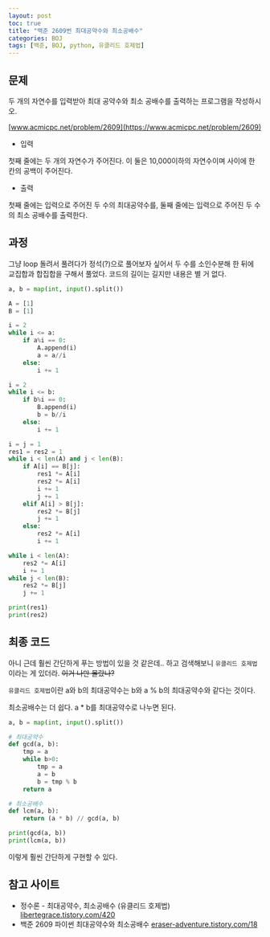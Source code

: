 ```yaml
---
layout: post
toc: true
title: "백준 2609번 최대공약수와 최소공배수"
categories: BOJ
tags: [백준, BOJ, python, 유클리드 호제법]
---
```


## 문제
두 개의 자연수를 입력받아 최대 공약수와 최소 공배수를 출력하는 프로그램을 작성하시오.

[www.acmicpc.net/problem/2609](https://www.acmicpc.net/problem/2609)

* 입력

첫째 줄에는 두 개의 자연수가 주어진다. 이 둘은 10,000이하의 자연수이며 사이에 한 칸의 공백이 주어진다.

* 출력

첫째 줄에는 입력으로 주어진 두 수의 최대공약수를, 둘째 줄에는 입력으로 주어진 두 수의 최소 공배수를 출력한다.


## 과정

그냥 loop 돌려서 풀려다가 정석(?)으로 풀어보자 싶어서 두 수를 소인수분해 한 뒤에 교집합과 합집합을 구해서 풀었다. 코드의 길이는 길지만 내용은 별 거 없다.

```python
a, b = map(int, input().split())

A = [1]
B = [1]

i = 2
while i <= a:
    if a%i == 0:
        A.append(i)
        a = a//i
    else:
        i += 1

i = 2
while i <= b:
    if b%i == 0:
        B.append(i)
        b = b//i
    else:
        i += 1

i = j = 1
res1 = res2 = 1
while i < len(A) and j < len(B):
    if A[i] == B[j]:
        res1 *= A[i]
        res2 *= A[i]
        i += 1
        j += 1
    elif A[i] > B[j]:
        res2 *= B[j]
        j += 1
    else:
        res2 *= A[i]
        i += 1

while i < len(A):
    res2 *= A[i]
    i += 1
while j < len(B):
    res2 *= B[j]
    j += 1

print(res1)
print(res2)
```

## 최종 코드

아니 근데 훨씬 간단하게 푸는 방법이 있을 것 같은데.. 하고 검색해보니 `유클리드 호제법`이라는 게 있더라. ~~이거 나만 몰랐나?~~

`유클리드 호제법`이란 a와 b의 최대공약수는 b와 a % b의 최대공약수와 같다는 것이다.

최소공배수는 더 쉽다. a * b를 최대공약수로 나누면 된다.


```python
a, b = map(int, input().split())

# 최대공약수
def gcd(a, b):
    tmp = a
    while b>0:
        tmp = a
        a = b
        b = tmp % b
    return a

# 최소공배수
def lcm(a, b):
    return (a * b) // gcd(a, b)

print(gcd(a, b))
print(lcm(a, b))

```

이렇게 훨씬 간단하게 구현할 수 있다.

## 참고 사이트

- 정수론 - 최대공약수, 최소공배수 (유클리드 호제법) [libertegrace.tistory.com/420](https://libertegrace.tistory.com/420)
- 백준 2609 파이썬 최대공약수와 최소공배수 [eraser-adventure.tistory.com/18](https://eraser-adventure.tistory.com/18)
